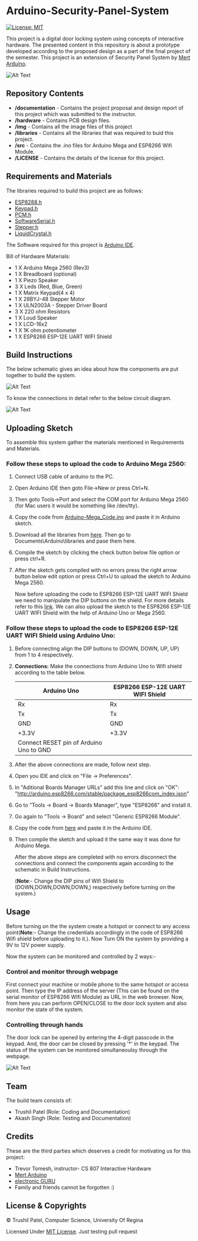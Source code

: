 # Arduino-Security-Panel-System
[![License: MIT](https://img.shields.io/badge/License-MIT-yellow.svg)](https://opensource.org/licenses/MIT)

This project is a digital door locking system using concepts of interactive hardware. The presented content in this repository is about a prototype developed according to the proposed design as a part of the final project of the semester. This project is an extension of Security Panel System by [Mert Arduino](http://mertarduinotutorial.blogspot.com/2017/01/arduino-tutorial-22-security-panel.html).

![Alt Text](https://github.com/trushil/Arduino-Security-Panel-System/blob/master/img/open-close-fromwebpage.gif)


## Repository Contents

* **/documentation** - Contains the project proposal and design report of this project which was submitted to the instructor. 
* **/hardware** - Contains PCB design files.
* **/img** - Contains all the image files of this project
* **/libraries** - Contains all the libraries that was required to buid this project.
* **/src** - Contains the .ino files for Arduino Mega and ESP8266 Wifi Module.
* **/LICENSE** - Contains the details of the license for this project.
  


## Requirements and Materials

The libraries required to build this project are as follows:

* [ESP8288.h](https://github.com/trushil/Arduino-Security-Panel-System/blob/master/libraries/ESP8266WiFi.h)
* [Keypad.h](https://github.com/trushil/Arduino-Security-Panel-System/blob/master/libraries/Keypad.h)
* [PCM.h](https://github.com/trushil/Arduino-Security-Panel-System/blob/master/libraries/PCM.h)
* [SoftwareSerial.h](https://github.com/trushil/Arduino-Security-Panel-System/blob/master/libraries/SoftwareSerial.h)
* [Stepper.h](https://github.com/trushil/Arduino-Security-Panel-System/blob/master/libraries/Stepper.h)
* [LiquidCrystal.h](https://github.com/trushil/Arduino-Security-Panel-System/blob/master/libraries/LiquidCrystal.h)

The Software required for this project is [Arduino IDE](https://www.arduino.cc/en/main/software).

Bill of Hardware Materials:
* 1 X Arduino Mega 2560 (Rev3)
* 1 X Breadboard (optional)
* 1 X Piezo Speaker
* 3 X Leds (Red, Blue, Green)
* 1 X Matrix Keypad(4 x 4)
* 1 X 28BYJ-48 Stepper Motor
* 1 X ULN2003A - Stepper Driver Board
* 3 X 220 ohm Resistors
* 1 X Loud Speaker
* 1 X LCD-16x2
* 1 X 1K ohm potentiometer
* 1 X ESP8266 ESP-12E UART WIFI Shield

## Build Instructions
The below schematic gives an idea about how the components are put together to build the system.

![Alt Text](https://github.com/trushil/Arduino-Security-Panel-System/blob/master/img/schematic.png)

To know the connections in detail refer to the below circuit diagram.

![Alt Text](https://github.com/trushil/Arduino-Security-Panel-System/blob/master/img/circuit.jpg)


## Uploading Sketch
To assemble this system gather the materials mentioned in Requirements and Materials.

### Follow these steps to upload the code to Arduino Mega 2560:

1. Connect USB cable of arduino to the PC.
2. Open Arduino IDE then goto  File->New or press Ctrl+N.
3. Then goto Tools->Port and select the COM port for Arduino Mega 2560 (for Mac users it would be something like /dev/tty).
4. Copy the code from [Arduino-Mega_Code.ino](https://github.com/trushil/Arduino-Security-Panel-System/blob/master/src/Arduino-Mega_Code.ino) and paste it in Arduino sketch.
5. Download all the libraries from [here](https://github.com/trushil/Arduino-Security-Panel-System/tree/master/libraries). Then go to Documents\Arduino\libraries and pase them here.
6. Compile the sketch by clicking the check button below file option or press ctrl+R.
7. After the sketch gets compiled with no errors press the right arrow button below edit option or press Ctrl+U to upload the sketch to Arduino Mega 2560.

    Now before uploading the code to ESP8266 ESP-12E UART WIFI Shield we need to manipulate the DIP buttons on the shield. For more details refer to this [link](https://medium.com/@manrick01/arduino-uno-esp8266-esp-12e-uart-wifi-wireless-shield-3a39858e5f25). We can also upload the sketch to the ESP8266 ESP-12E UART WIFI Shield with the help of Arduino Uno or Mega 2560.

### Follow these steps to upload the code to ESP8266 ESP-12E UART WIFI Shield using Arduino Uno:
1. Before connecting align the DIP buttons to (DOWN, DOWN, UP, UP) from 1 to 4 respectively.
2. **Connections:** Make the connections from Arduino Uno to Wifi shield according to the table below.

    | Arduino Uno   | ESP8266 ESP-12E UART WIFI Shield |
    | ------------- |----------------------------------|
    | Rx            | Rx                               |
    | Tx            | Tx                               |
    | GND           | GND                              |
    | +3.3V         | +3.3V                            |
    |   Connect  RESET pin of Arduino Uno to GND       |

3. After the above connections are made, follow next step.
4. Open you IDE and click on "File -> Preferences".
5. In  "Aditional Boards Manager URLs" add this line and click on "OK": "http://arduino.esp8266.com/stable/package_esp8266com_index.json"
6. Go to "Tools -> Board -> Boards Manager", type "ESP8266" and install it.
7. Go again to "Tools -> Board" and select "Generic ESP8266 Module".
8. Copy the code from [here](https://github.com/trushil/Arduino-Security-Panel-System/blob/master/src/ESP8266-HTTP_Server.ino) and paste it in the Arduino IDE.
9. Then compile the sketch and upload it the same way it was done for Arduino Mega.

    After the above steps are completed with no errors disconnect the connections and connect the components again according to the schematic in Build Instructions.

    (**Note**:- Change the DIP pins of Wifi Shield to (DOWN,DOWN,DOWN,DOWN,) respectively before turning on the system.)

## Usage
Before turning on the the system create a hotspot or connect to any access point(**Note**:- Change the credentials accordingly in the code of ESP8266 Wifi shield before uploading to it.). Now Turn ON the system by providing a 9V to 12V power supply.

Now the system can be monitored and controlled by 2 ways:-

### Control and monitor through webpage
First connect your machine or mobile phone to the same hotspot or access point. Then type the IP address of the server (This can be found on the serial monitor of ESP8266 WIfi Module) as URL in the web browser. Now, from here you can perform OPEN/CLOSE to the door lock system and also monitor the state of the system.

### Controlling through hands
The door lock can be opened by entering the 4-digit passcode in the keypad. And, the door can be closed by pressing '*' in the keypad. The status of the system can be monitored simultaneoulsy through the webpage. 

![Alt Text](https://github.com/trushil/Arduino-Security-Panel-System/blob/master/img/open-close-fromkeypad.gif)

## Team
The build team consists of:
* Trushil Patel (Role: Coding and Documentation)
* Akash Singh (Role: Testing and Documentation)

## Credits
These are the third parties which deserves a credit for motivating us for this project:
* Trevor Tomesh, instructor- CS 807 Interactive Hardware
* [Mert Arduino](http://mertarduinotutorial.blogspot.com/)
* [electronic GURU](https://www.youtube.com/watch?v=F28Znry0qcw)
* Family and friends cannot be forgotten :)

## License & Copyrights

© Trushil Patel, Computer Science, University Of Regina

Licensed Under [MIT License](LICENSE).
Just testing pull request





